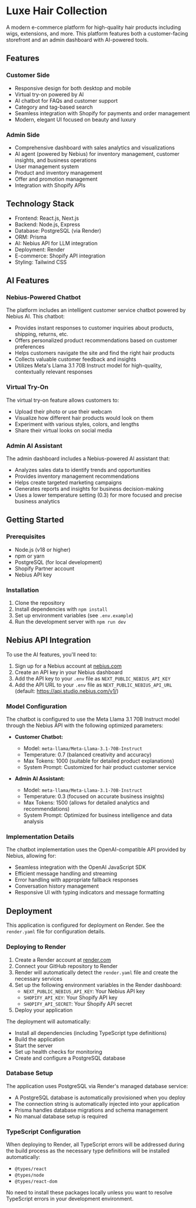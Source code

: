 # Luxe Hair Collection

A modern e-commerce platform for high-quality hair products including wigs, extensions, and more. This platform features both a customer-facing storefront and an admin dashboard with AI-powered tools.

## Features

### Customer Side
- Responsive design for both desktop and mobile
- Virtual try-on powered by AI
- AI chatbot for FAQs and customer support
- Category and tag-based search
- Seamless integration with Shopify for payments and order management
- Modern, elegant UI focused on beauty and luxury

### Admin Side
- Comprehensive dashboard with sales analytics and visualizations
- AI agent (powered by Nebius) for inventory management, customer insights, and business operations
- User management system
- Product and inventory management
- Offer and promotion management
- Integration with Shopify APIs

## Technology Stack
- Frontend: React.js, Next.js
- Backend: Node.js, Express
- Database: PostgreSQL (via Render)
- ORM: Prisma
- AI: Nebius API for LLM integration
- Deployment: Render
- E-commerce: Shopify API integration
- Styling: Tailwind CSS

## AI Features

### Nebius-Powered Chatbot
The platform includes an intelligent customer service chatbot powered by Nebius AI. This chatbot:
- Provides instant responses to customer inquiries about products, shipping, returns, etc.
- Offers personalized product recommendations based on customer preferences
- Helps customers navigate the site and find the right hair products
- Collects valuable customer feedback and insights
- Utilizes Meta's Llama 3.1 70B Instruct model for high-quality, contextually relevant responses

### Virtual Try-On
The virtual try-on feature allows customers to:
- Upload their photo or use their webcam
- Visualize how different hair products would look on them
- Experiment with various styles, colors, and lengths
- Share their virtual looks on social media

### Admin AI Assistant
The admin dashboard includes a Nebius-powered AI assistant that:
- Analyzes sales data to identify trends and opportunities
- Provides inventory management recommendations
- Helps create targeted marketing campaigns
- Generates reports and insights for business decision-making
- Uses a lower temperature setting (0.3) for more focused and precise business analytics

## Getting Started

### Prerequisites
- Node.js (v18 or higher)
- npm or yarn
- PostgreSQL (for local development)
- Shopify Partner account
- Nebius API key

### Installation
1. Clone the repository
2. Install dependencies with `npm install`
3. Set up environment variables (see `.env.example`)
4. Run the development server with `npm run dev`

## Nebius API Integration
To use the AI features, you'll need to:
1. Sign up for a Nebius account at [nebius.com](https://nebius.com)
2. Create an API key in your Nebius dashboard
3. Add the API key to your `.env` file as `NEXT_PUBLIC_NEBIUS_API_KEY`
4. Add the API URL to your `.env` file as `NEXT_PUBLIC_NEBIUS_API_URL` (default: https://api.studio.nebius.com/v1/)

### Model Configuration
The chatbot is configured to use the Meta Llama 3.1 70B Instruct model through the Nebius API with the following optimized parameters:

- **Customer Chatbot:**
  - Model: `meta-llama/Meta-Llama-3.1-70B-Instruct`
  - Temperature: 0.7 (balanced creativity and accuracy)
  - Max Tokens: 1000 (suitable for detailed product explanations)
  - System Prompt: Customized for hair product customer service

- **Admin AI Assistant:**
  - Model: `meta-llama/Meta-Llama-3.1-70B-Instruct`
  - Temperature: 0.3 (focused on accurate business insights)
  - Max Tokens: 1500 (allows for detailed analytics and recommendations)
  - System Prompt: Optimized for business intelligence and data analysis

### Implementation Details
The chatbot implementation uses the OpenAI-compatible API provided by Nebius, allowing for:
- Seamless integration with the OpenAI JavaScript SDK
- Efficient message handling and streaming
- Error handling with appropriate fallback responses
- Conversation history management
- Responsive UI with typing indicators and message formatting

## Deployment
This application is configured for deployment on Render. See the `render.yaml` file for configuration details.

### Deploying to Render
1. Create a Render account at [render.com](https://render.com)
2. Connect your GitHub repository to Render
3. Render will automatically detect the `render.yaml` file and create the necessary services
4. Set up the following environment variables in the Render dashboard:
   - `NEXT_PUBLIC_NEBIUS_API_KEY`: Your Nebius API key
   - `SHOPIFY_API_KEY`: Your Shopify API key
   - `SHOPIFY_API_SECRET`: Your Shopify API secret
5. Deploy your application

The deployment will automatically:
- Install all dependencies (including TypeScript type definitions)
- Build the application
- Start the server
- Set up health checks for monitoring
- Create and configure a PostgreSQL database

### Database Setup
The application uses PostgreSQL via Render's managed database service:
- A PostgreSQL database is automatically provisioned when you deploy
- The connection string is automatically injected into your application
- Prisma handles database migrations and schema management
- No manual database setup is required

### TypeScript Configuration
When deploying to Render, all TypeScript errors will be addressed during the build process as the necessary type definitions will be installed automatically:
- `@types/react`
- `@types/node`
- `@types/react-dom`

No need to install these packages locally unless you want to resolve TypeScript errors in your development environment.
